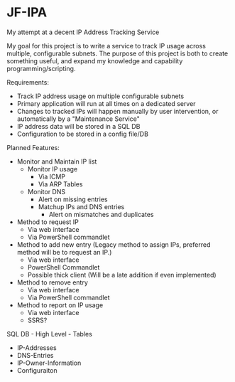# JF-IPA
My attempt at a decent IP Address Tracking Service

My goal for this project is to write a service to track IP usage across multiple, configurable subnets.
The purpose of this project is both to create something useful, and expand my knowledge and capability programming/scripting. 

Requirements:
- Track IP address usage on multiple configurable subnets
- Primary application will run at all times on a dedicated server
- Changes to tracked IPs will happen manually by user intervention, or automatically by a "Maintenance Service"
- IP address data will be stored in a SQL DB
- Configuration to be stored in a config file/DB

Planned Features:
- Monitor and Maintain IP list
    - Monitor IP usage
        - Via ICMP
        - Via ARP Tables
    - Monitor DNS
        - Alert on missing entries
        - Matchup IPs and DNS entries
            - Alert on mismatches and duplicates
- Method to request IP
    - Via web interface
    - Via PowerShell commandlet
- Method to add new entry (Legacy method to assign IPs, preferred method will be to request an IP.)
    - Via web interface
    - PowerShell Commandlet
    - Possible thick client (Will be a late addition if even implemented)
- Method to remove entry
    - Via web interface
    - Via PowerShell commandlet
- Method to report on IP usage
    - Via web interface
    - SSRS?

SQL DB - High Level - Tables
- IP-Addresses
- DNS-Entries
- IP-Owner-Information
- Configuraiton